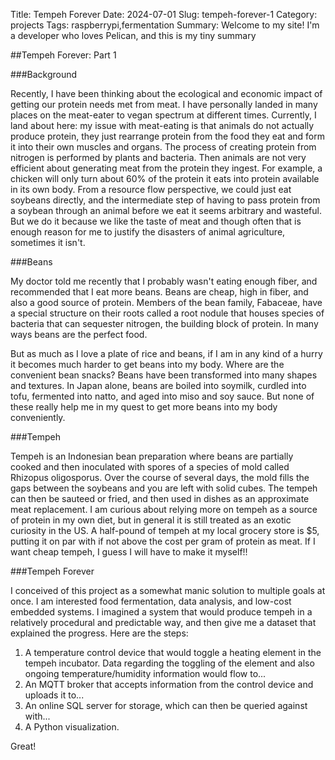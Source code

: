 Title: Tempeh Forever
Date: 2024-07-01
Slug: tempeh-forever-1
Category: projects
Tags: raspberrypi,fermentation
Summary: Welcome to my site! I'm a developer who loves Pelican, and this is my tiny summary

##Tempeh Forever: Part 1

###Background

Recently, I have been thinking about the ecological and economic impact of getting our protein needs met from meat. I have personally landed in many places on the meat-eater to vegan spectrum at different times. Currently, I land about here: my issue with meat-eating is that animals do not actually produce protein, they just rearrange protein from the food they eat and form it into their own muscles and organs. The process of creating protein from nitrogen is performed by plants and bacteria. Then animals are not very efficient about generating meat from the protein they ingest. For example, a chicken will only turn about 60% of the protein it eats into protein available in its own body. From a resource flow perspective, we could just eat soybeans directly, and the intermediate step of having to pass protein from a soybean through an animal before we eat it seems arbitrary and wasteful. But we do it because we like the taste of meat and though often that is enough reason for me to justify the disasters of animal agriculture, sometimes it isn't.

###Beans

My doctor told me recently that I probably wasn't eating enough fiber, and recommended that I eat more beans. Beans are cheap, high in fiber, and also a good source of protein. Members of the bean family, Fabaceae, have a special structure on their roots called a root nodule that houses species of bacteria that can sequester nitrogen, the building block of protein. In many ways beans are the perfect food.

But as much as I love a plate of rice and beans, if I am in any kind of a hurry it becomes much harder to get beans into my body. Where are the convenient bean snacks? Beans have been transformed into many shapes and textures. In Japan alone, beans are boiled into soymilk, curdled into tofu, fermented into natto, and aged into miso and soy sauce. But none of these really help me in my quest to get more beans into my body conveniently.

###Tempeh

Tempeh is an Indonesian bean preparation where beans are partially cooked and then inoculated with spores of a species of mold called Rhizopus oligosporus. Over the course of several days, the mold fills the gaps between the soybeans and you are left with solid cubes. The tempeh can then be sauteed or fried, and then used in dishes as an approximate meat replacement. I am curious about relying more on tempeh as a source of protein in my own diet, but in general it is still treated as an exotic curiosity in the US. A half-pound of tempeh at my local grocery store is $5, putting it on par with if not above the cost per gram of protein as meat. If I want cheap tempeh, I guess I will have to make it myself!!

###Tempeh Forever

I conceived of this project as a somewhat manic solution to multiple goals at once. I am interested food fermentation, data analysis, and low-cost embedded systems. I imagined a system that would produce tempeh in a relatively procedural and predictable way, and then give me a dataset that explained the progress. Here are the steps:
1. A temperature control device that would toggle a heating element in the tempeh incubator. Data regarding the toggling of the element and also ongoing temperature/humidity information would flow to...
2. An MQTT broker that accepts information from the control device and uploads it to...
3. An online SQL server for storage, which can then be queried against with...
4. A Python visualization.

Great!

